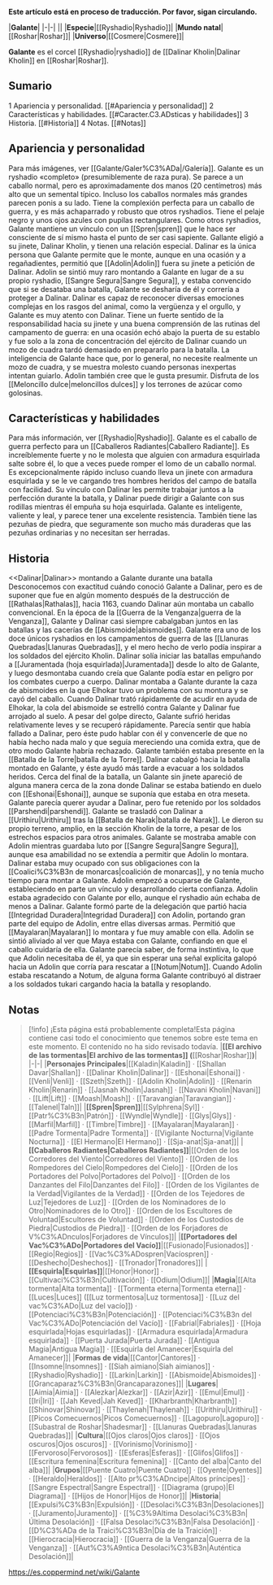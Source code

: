 **Este artículo está en proceso de traducción. Por favor, sigan circulando.**


|**Galante**|
|-|-|
||
|**Especie**|[[Ryshadio\|Ryshadio]]|
|**Mundo natal**|[[Roshar\|Roshar]]|
|**Universo**|[[Cosmere\|Cosmere]]|

**Galante** es el corcel [[Ryshadio\|ryshadio]] de [[Dalinar Kholin\|Dalinar Kholin]] en [[Roshar\|Roshar]].

## Sumario

1 Apariencia y personalidad. [[#Apariencia y personalidad]] 
2 Características y habilidades. [[#Caracter.C3.ADsticas y habilidades]] 
3 Historia. [[#Historia]] 
4 Notas. [[#Notas]] 


## Apariencia y personalidad
 
Para más imágenes, ver [[Galante/Galer%C3%ADa\|/Galería]].
Galante es un ryshadio «completo» (presumiblemente de raza pura). Se parece a un caballo normal, pero es aproximadamente dos manos (20 centímetros) más alto que un semental típico. Incluso los caballos normales más grandes parecen ponis a su lado. Tiene la complexión perfecta para un caballo de guerra, y es más achaparrado y robusto que otros ryshadios. Tiene el pelaje negro y unos ojos azules con pupilas rectangulares.
Como otros ryshadios, Galante mantiene un vínculo con un [[Spren\|spren]] que le hace ser consciente de sí mismo hasta el punto de ser casi sapiente. Gallante eligió a su jinete, Dalinar Kholin, y tienen una relación especial. Dalinar es la única persona que Galante permite que le monte, aunque en una ocasión y a regañadientes, permitió que [[Adolin\|Adolin]] fuera su jinete a petición de Dalinar. Adolin se sintió muy raro montando a Galante en lugar de a su propio ryshadio, [[Sangre Segura\|Sangre Segura]], y estaba convencido que si se desataba una batalla, Galante se desharía de él y correría a proteger a Dalinar. Dalinar es capaz de reconocer diversas emociones complejas en los rasgos del animal, como la vergüenza y el orgullo, y Galante es muy atento con Dalinar. Tiene un fuerte sentido de la responsabilidad hacia su jinete y una buena comprensión de las rutinas del campamento de guerra: en una ocasión echó abajo la puerta de su establo y fue solo a la zona de concentración del ejército de Dalinar cuando un mozo de cuadra tardó demasiado en prepararlo para la batalla. La inteligencia de Galante hace que, por lo general, no necesite realmente un mozo de cuadra, y se muestra molesto cuando personas inexpertas intentan guiarlo. Adolin también cree que le gusta presumir. Disfruta de los [[Meloncillo dulce\|meloncillos dulces]] y los terrones de azúcar como golosinas.

## Características y habilidades
Para más información, ver [[Ryshadio\|Ryshadio]].
Galante es el caballo de guerra perfecto para un [[Caballeros Radiantes\|Caballero Radiante]]. Es increíblemente fuerte y no le molesta que alguien con armadura esquirlada salte sobre él, lo que a veces puede romper el lomo de un caballo normal. Es excepcionalmente rápido incluso cuando lleva un jinete con armadura esquirlada y se le ve cargando tres hombres heridos del campo de batalla con facilidad. Su vínculo con Dalinar les permite trabajar juntos a la perfección durante la batalla, y Dalinar puede dirigir a Galante con sus rodillas mientras él empuña su hoja esquirlada. Galante es inteligente, valiente y leal, y parece tener una excelente resistencia. También tiene las pezuñas de piedra, que seguramente son mucho más duraderas que las pezuñas ordinarias y no necesitan ser herradas.

## Historia
  <<Dalinar\|Dalinar>> montando a Galante durante una batalla
Desconocemos con exactitud cuándo conoció Galante a Dalinar, pero es de suponer que fue en algún momento después de la destrucción de [[Rathalas\|Rathalas]], hacia 1163, cuando Dalinar aún montaba un caballo convencional. En la época de la [[Guerra de la Venganza\|guerra de la Venganza]], Galante y Dalinar casi siempre cabalgaban juntos en las batallas y las cacerías de [[Abismoide\|abismoides]]. Galante era uno de los doce únicos ryshadios en los campamentos de guerra de las [[Llanuras Quebradas\|Llanuras Quebradas]], y el mero hecho de verlo podía inspirar a los soldados del ejército Kholin. Dalinar solía iniciar las batallas empuñando a [[Juramentada (hoja esquirlada)\|Juramentada]] desde lo alto de Galante, y luego desmontaba cuando creía que Galante podía estar en peligro por los combates cuerpo a cuerpo.
Dalinar montaba a Galante durante la caza de abismoides en la que Elhokar tuvo un problema con su montura y se cayó del caballo. Cuando Dalinar trató rápidamente de acudir en ayuda de Elhokar, la cola del abismoide se estrelló contra Galante y Dalinar fue arrojado al suelo. A pesar del golpe directo, Galante sufrió heridas relativamente leves y se recuperó rápidamente. Parecía sentir que había fallado a Dalinar, pero éste pudo hablar con él y convencerle de que no había hecho nada malo y que seguía mereciendo una comida extra, que de otro modo Galante habría rechazado.
Galante también estaba presente en la [[Batalla de la Torre\|batalla de la Torre]]. Dalinar cabalgó hacia la batalla montado en Galante, y éste ayudó más tarde a evacuar a los soldados heridos. Cerca del final de la batalla, un Galante sin jinete apareció de alguna manera cerca de la zona donde Dalinar se estaba batiendo en duelo con [[Eshonai\|Eshonai]], aunque se suponía que estaba en otra meseta. Galante parecía querer ayudar a Dalinar, pero fue retenido por los soldados [[Parshendi\|parshendi]].
Galante se trasladó con Dalinar a [[Urithiru\|Urithiru]] tras la [[Batalla de Narak\|batalla de Narak]]. Le dieron su propio terreno, amplio, en la sección Kholin de la torre, a pesar de los estrechos espacios para otros animales. Galante se mostraba amable con Adolin mientras guardaba luto por [[Sangre Segura\|Sangre Segura]], aunque esa amabilidad no se extendía a permitir que Adolin lo montara.
Dalinar estaba muy ocupado con sus obligaciones con la [[Coalici%C3%B3n de monarcas\|coalición de monarcas]], y no tenía mucho tiempo para montar a Galante. Adolin empezó a ocuparse de Galante, estableciendo en parte un vínculo y desarrollando cierta confianza. Adolin estaba agradecido con Galante por ello, aunque el ryshadio aún echaba de menos a Dalinar. Galante formó parte de la delegación que partió hacia [[Integridad Duradera\|Integridad Duradera]] con Adolin, portando gran parte del equipo de Adolin, entre ellas diversas armas. Permitió que [[Mayalaran\|Mayalaran]] lo montara y fue muy amable con ella. Adolin se sintió aliviado al ver que Maya estaba con Galante, confiando en que el caballo cuidaría de ella.
Galante parecía saber, de forma instintiva, lo que que Adolin necesitaba de él, ya que sin esperar una señal explícita galopó hacia un Adolin que corría para rescatar a [[Notum\|Notum]]. Cuando Adolin estaba rescatando a Notum, de alguna forma Galante contribuyó al distraer a los soldados tukari cargando hacia la batalla y resoplando.

## Notas




> [!info] ¡Esta página está probablemente completa!Esta página contiene casi todo el conocimiento que tenemos sobre este tema en este momento.
El contenido no ha sido revisado todavía.
|**[[El archivo de las tormentas\|El archivo de las tormentas]] (**[[Roshar\|Roshar]]**)**|
|-|-|
|**Personajes Principales**|[[Kaladin\|Kaladin]] · [[Shallan Davar\|Shallan]] · [[Dalinar Kholin\|Dalinar]] · [[Eshonai\|Eshonai]] · [[Venli\|Venli]] · [[Szeth\|Szeth]] · [[Adolin Kholin\|Adolin]] · [[Renarin Kholin\|Renarin]] · [[Jasnah Kholin\|Jasnah]] · [[Navani Kholin\|Navani]] · [[Lift\|Lift]] · [[Moash\|Moash]] · [[Taravangian\|Taravangian]] · [[Talenel\|Taln]]|
|**[[Spren\|Spren]]**|[[Sylphrena\|Syl]] · [[Patr%C3%B3n\|Patrón]] · [[Wyndle\|Wyndle]] · [[Glys\|Glys]] · [[Marfil\|Marfil]] · [[Timbre\|Timbre]] · [[Mayalaran\|Mayalaran]] · [[Padre Tormenta\|Padre Tormenta]] · [[Vigilante Nocturna\|Vigilante Nocturna]] · [[El Hermano\|El Hermano]] · [[Sja-anat\|Sja-anat]]|
|**[[Caballeros Radiantes\|Caballeros Radiantes]]**|[[Orden de los Corredores del Viento\|Corredores del Viento]] · [[Orden de los Rompedores del Cielo\|Rompedores del Cielo]] · [[Orden de los Portadores del Polvo\|Portadores del Polvo]] · [[Orden de los Danzantes del Filo\|Danzantes del Filo]] · [[Orden de los Vigilantes de la Verdad\|Vigilantes de la Verdad]] · [[Orden de los Tejedores de Luz\|Tejedores de Luz]] · [[Orden de los Nominadores de lo Otro\|Nominadores de lo Otro]] · [[Orden de los Escultores de Voluntad\|Escultores de Voluntad]] · [[Orden de los Custodios de Piedra\|Custodios de Piedra]] · [[Orden de los Forjadores de V%C3%ADnculos\|Forjadores de Vínculos]]|
|**[[Portadores del Vac%C3%ADo\|Portadores del Vacío]]**|[[Fusionado\|Fusionados]] · [[Regio\|Regios]] · [[Vac%C3%ADospren\|Vacíospren]] · [[Deshecho\|Deshechos]] · [[Tronador\|Tronadores]]|
|**[[Esquirla\|Esquirlas]]**|[[Honor\|Honor]] · [[Cultivaci%C3%B3n\|Cultivación]] · [[Odium\|Odium]]|
|**Magia**|[[Alta tormenta\|Alta tormenta]] · [[Tormenta eterna\|Tormenta eterna]] · [[Luces\|Luces]] ([[Luz tormentosa\|Luz tormentosa]] · [[Luz del vac%C3%ADo\|Luz del vacío]]) · [[Potenciaci%C3%B3n\|Potenciación]] · [[Potenciaci%C3%B3n del Vac%C3%ADo\|Potenciación del Vacío]] · [[Fabrial\|Fabriales]] · [[Hoja esquirlada\|Hojas esquirladas]] · [[Armadura esquirlada\|Armadura esquirlada]] · [[Puerta Jurada\|Puerta Jurada]] · [[Antigua Magia\|Antigua Magia]] · [[Esquirla del Amanecer\|Esquirla del Amanecer]]|
|**Formas de vida**|[[Cantor\|Cantores]] · [[Insomne\|Insomnes]] · [[Siah aimiano\|Siah aimianos]] · [[Ryshadio\|Ryshadio]] · [[Larkin\|Larkin]] · [[Abismoide\|Abismoides]] · [[Grancaparaz%C3%B3n\|Grancaparazones]]|
|**Lugares**|[[Aimia\|Aimia]] · [[Alezkar\|Alezkar]] · [[Azir\|Azir]] · [[Emul\|Emul]] · [[Iri\|Iri]] · [[Jah Keved\|Jah Keved]] · [[Kharbranth\|Kharbranth]] · [[Shinovar\|Shinovar]] · [[Thaylenah\|Thaylenah]] · [[Urithiru\|Urithiru]] · [[Picos Comecuernos\|Picos Comecuernos]] · [[Lagopuro\|Lagopuro]] · [[Subastral de Roshar\|Shadesmar]] · [[Llanuras Quebradas\|Llanuras Quebradas]]|
|**Cultura**|[[Ojos claros\|Ojos claros]] · [[Ojos oscuros\|Ojos oscuros]] · [[Vorinismo\|Vorinismo]] · [[Fervoroso\|Fervorosos]] · [[Esferas\|Esferas]] · [[Glifos\|Glifos]] · [[Escritura femenina\|Escritura femenina]] · [[Canto del alba\|Canto del alba]]|
|**Grupos**|[[Puente Cuatro\|Puente Cuatro]] · [[Oyente\|Oyentes]] · [[Heraldo\|Heraldos]] · [[Alto pr%C3%ADncipe\|Altos príncipes]] · [[Sangre Espectral\|Sangre Espectral]] · [[Diagrama (grupo)\|El Diagrama]] · [[Hijos de Honor\|Hijos de Honor]]|
|**Historia**|[[Expulsi%C3%B3n\|Expulsión]] · [[Desolaci%C3%B3n\|Desolaciones]] · [[Juramento\|Juramento]] · [[%C3%9Altima Desolaci%C3%B3n\|Última Desolación]] · [[Falsa Desolaci%C3%B3n\|Falsa Desolación]] · [[D%C3%ADa de la Traici%C3%B3n\|Día de la Traición]] · [[Hierocracia\|Hierocracia]] · [[Guerra de la Venganza\|Guerra de la Venganza]] · [[Aut%C3%A9ntica Desolaci%C3%B3n\|Auténtica Desolación]]|



https://es.coppermind.net/wiki/Galante